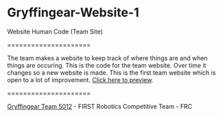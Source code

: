 Gryffingear-Website-1
=====================

Website Human Code (Team Site)

=====================

The team makes a website to keep track of where things are and when things are occuring. This is the code for the team website. Over time it changes so a new website is made. This is the first team website which is open to a lot of improvement. [Click here to preview](http://FRC-Team-5012-GryffinGear.github.io/Gryffingear-Website-1/).

=====================

[Gryffingear Team 5012](http://www.gryffingear.com/) - FIRST Robotics Competitive Team - FRC
